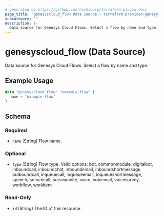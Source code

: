 ```yaml
---
# generated by https://github.com/hashicorp/terraform-plugin-docs
page_title: "genesyscloud_flow Data Source - terraform-provider-genesyscloud"
subcategory: ""
description: |-
  Data source for Genesys Cloud Flows. Select a flow by name and type.
---
```


# genesyscloud_flow (Data Source)

Data source for Genesys Cloud Flows. Select a flow by name and type.

## Example Usage

```terraform
data "genesyscloud_flow" "example-flow" {
  name = "example-flow"
}
```

<!-- schema generated by tfplugindocs -->
## Schema

### Required

- `name` (String) Flow name.

### Optional

- `type` (String) Flow type. Valid options: bot, commonmodule, digitalbot, inboundcall, inboundchat, inboundemail, inboundshortmessage, outboundcall, inqueuecall, inqueueemail, inqueueshortmessage, speech, securecall, surveyinvite, voice, voicemail, voicesurvey, workflow, workitem

### Read-Only

- `id` (String) The ID of this resource.
